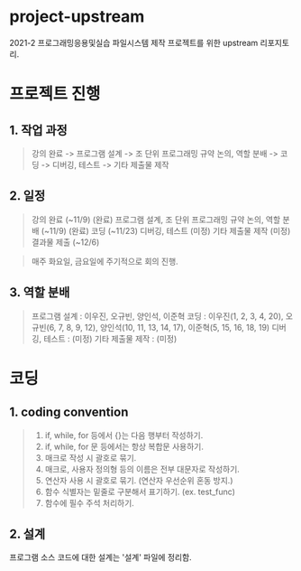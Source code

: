# project-upstream
2021-2 프로그래밍응용및실습 파일시스템 제작 프로젝트를 위한 upstream 리포지토리.



# 프로젝트 진행
## 1. 작업 과정
> 강의 완료 -> 프로그램 설계 -> 조 단위 프로그래밍 규약 논의, 역할 분배 -> 코딩 -> 디버깅, 테스트 -> 기타 제출물 제작


## 2. 일정
> 강의 완료 (~11/9) (완료)
> 프로그램 설계, 조 단위 프로그래밍 규약 논의, 역할 분배 (~11/9) (완료)
> 코딩 (~11/23)
> 디버깅, 테스트 (미정)
> 기타 제출물 제작 (미정)
> 결과물 제출 (~12/6)

> 매주 화요일, 금요일에 주기적으로 회의 진행.


## 3. 역할 분배
> 프로그램 설계 : 이우진, 오규빈, 양인석, 이준혁
> 코딩 : 이우진(1, 2, 3, 4, 20), 오규빈(6, 7, 8, 9, 12), 양인석(10, 11, 13, 14, 17), 이준혁(5, 15, 16, 18, 19)
> 디버깅, 테스트 : (미정)
> 기타 제출물 제작 : (미정)



# 코딩
## 1. coding convention
> 1. if, while, for 등에서 {}는 다음 행부터 작성하기.
> 2. if, while, for 문 등에서는 항상 복합문 사용하기.
> 3. 매크로 작성 시 괄호로 묶기.
> 4. 매크로, 사용자 정의형 등의 이름은 전부 대문자로 작성하기.
> 5. 연산자 사용 시 괄호로 묶기. (연산자 우선순위 혼동 방지.)
> 6. 함수 식별자는 밑줄로 구분해서 표기하기. (ex. test_func)
> 7. 함수에 필수 주석 처리하기.


## 2. 설계
프로그램 소스 코드에 대한 설계는 '설계' 파일에 정리함.

